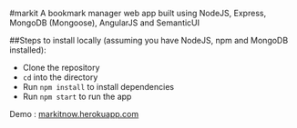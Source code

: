 #markit 
A bookmark manager web app built using NodeJS, Express, MongoDB (Mongoose), AngularJS and SemanticUI

##Steps to install locally (assuming you have NodeJS, npm and MongoDB installed): 
- Clone the repository
- `cd` into the directory
- Run `npm install` to install dependencies
- Run `npm start` to run the app

Demo : [markitnow.herokuapp.com](http://markitnow.herokuapp.com)
